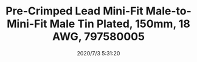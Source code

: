 ﻿---
layout: post 
title: Pre-Crimped Lead Mini-Fit Male-to-Mini-Fit Male Tin Plated, 150mm, 18 AWG, 797580005
tags: 5557
categories: wire-harness
overview: Pre-Crimped Lead Mini-Fit Male-to-Mini-Fit Male Tin Plated, 150mm, 18 AWG
series: 5557
part_number: 797580005
thumb_img: static/202007/407-thumb-20200703133156.jpg
image: static/202007/407-20200703133156.jpg
date: 2020/7/3 5:31:20
---



